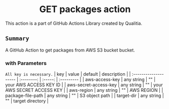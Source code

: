 <h1 align="center">GET packages action</h1>
This action is a part of GitHub Actions Library created by Qualitia.

## `Summary`

A GitHub Action to get packages from AWS S3 bucket bucket.

### with Parameters

`All key is necessary.`
| key | value | default | description |
| :-------------------- | :--------: | :-----: | :--------- |
| aws-access-key | any string | "" | your AWS ACCESS KEY ID |
| aws-secret-access-key | any string | "" | your AWS SECRET ACCESS KEY |
| aws-region | any string | "" | AWS REGION |
| package-file-path | any string | "" | S3 object path |
| target-dir | any string | "" | target directory |
